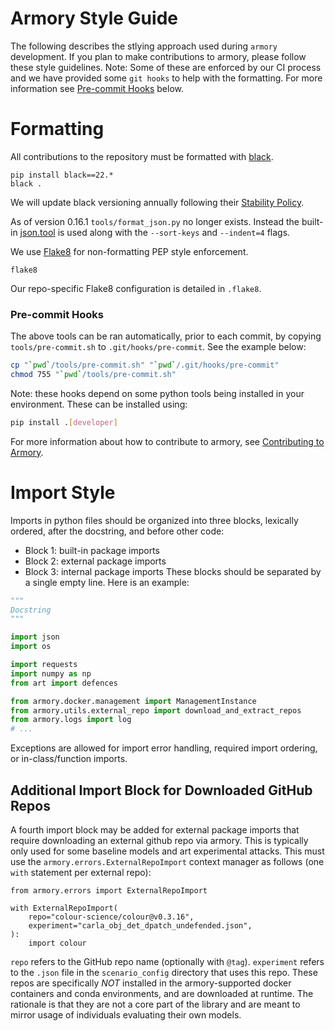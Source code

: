 Armory Style Guide
=====================
The following describes the stlying approach used during `armory` development.  If you plan to make
contributions to armory, please follow these style guidelines.  Note: Some of these are enforced by
our CI process and we have provided some `git hooks` to help with the formatting.  For more information
see [Pre-commit Hooks](#pre-commit-hooks) below.


# Formatting
All contributions to the repository must be formatted with [black](https://github.com/psf/black).
```
pip install black==22.*
black .
```
We will update black versioning annually following their [Stability Policy](https://black.readthedocs.io/en/stable/the_black_code_style/index.html#stability-policy).

As of version 0.16.1 `tools/format_json.py` no longer exists. Instead the built-in [json.tool](https://docs.python.org/3/library/json.html#module-json.tool) is used along with the `--sort-keys` and `--indent=4` flags.

We use [Flake8](https://flake8.pycqa.org/) for non-formatting PEP style enforcement.
```
flake8
```
Our repo-specific Flake8 configuration is detailed in `.flake8`.


### Pre-commit Hooks

The above tools can be ran automatically, prior to each commit, by copying `tools/pre-commit.sh` to `.git/hooks/pre-commit`. See the example below:

```bash
cp "`pwd`/tools/pre-commit.sh" "`pwd`/.git/hooks/pre-commit"
chmod 755 "`pwd`/tools/pre-commit.sh"
```

Note: these hooks depend on some python tools being installed in your environment. These
can be installed using:

```bash
pip install .[developer]
```
For more information about how to contribute to armory, see [Contributing to Armory](docs/CONTRIBUTING.md).


# Import Style
Imports in python files should be organized into three blocks, lexically ordered, after the docstring, and before other code:
* Block 1: built-in package imports
* Block 2: external package imports
* Block 3: internal package imports
These blocks should be separated by a single empty line. Here is an example:
```python
"""
Docstring
"""

import json
import os

import requests
import numpy as np
from art import defences

from armory.docker.management import ManagementInstance
from armory.utils.external_repo import download_and_extract_repos
from armory.logs import log
# ...
```

Exceptions are allowed for import error handling, required import ordering, or in-class/function imports.

## Additional Import Block for Downloaded GitHub Repos

A fourth import block may be added for external package imports that require downloading an external github repo via armory.
This is typically only used for some baseline models and art experimental attacks.
This must use the `armory.errors.ExternalRepoImport` context manager as follows (one `with` statement per external repo):
```
from armory.errors import ExternalRepoImport

with ExternalRepoImport(
    repo="colour-science/colour@v0.3.16",
    experiment="carla_obj_det_dpatch_undefended.json",
):
    import colour
```

`repo` refers to the GitHub repo name (optionally with `@tag`).
`experiment` refers to the `.json` file in the `scenario_config` directory that uses this repo.
These repos are specifically *NOT* installed in the armory-supported docker containers and conda environments, and are downloaded at runtime.
The rationale is that they are not a core part of the library and are meant to mirror usage of individuals evaluating their own models.
